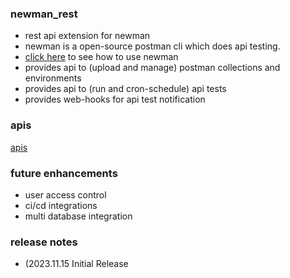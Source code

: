 ### newman_rest
 - rest api extension for newman
 - newman is a open-source postman cli which does api testing. 
 - [click here](samples/newman/readme.md) to see how to use newman 
 - provides api to (upload and manage) postman collections and environments
 - provides api to (run and cron-schedule) api tests
 - provides web-hooks for api test notification


### apis
[apis](docs/apis.md)

### future enhancements 
  - user access control
  - ci/cd integrations
  - multi database integration 

### release notes 
  - (2023.11.15 Initial Release  
